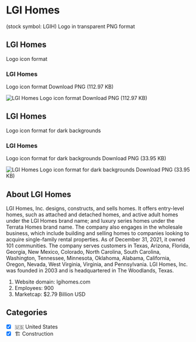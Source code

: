 # LGI Homes
 (stock symbol: LGIH) Logo in transparent PNG format

## LGI Homes
 Logo icon format

### LGI Homes
 Logo icon format Download PNG (112.97 KB)

![LGI Homes
 Logo icon format Download PNG (112.97 KB)](/img/orig/LGIH-f2b26956.png)

## LGI Homes
 Logo icon format for dark backgrounds

### LGI Homes
 Logo icon format for dark backgrounds Download PNG (33.95 KB)

![LGI Homes
 Logo icon format for dark backgrounds Download PNG (33.95 KB)](/img/orig/LGIH.D-05fcaf78.png)

## About LGI Homes


LGI Homes, Inc. designs, constructs, and sells homes. It offers entry-level homes, such as attached and detached homes, and active adult homes under the LGI Homes brand name; and luxury series homes under the Terrata Homes brand name. The company also engages in the wholesale business, which include building and selling homes to companies looking to acquire single-family rental properties. As of December 31, 2021, it owned 101 communities. The company serves customers in Texas, Arizona, Florida, Georgia, New Mexico, Colorado, North Carolina, South Carolina, Washington, Tennessee, Minnesota, Oklahoma, Alabama, California, Oregon, Nevada, West Virginia, Virginia, and Pennsylvania. LGI Homes, Inc. was founded in 2003 and is headquartered in The Woodlands, Texas.

1. Website domain: lgihomes.com
2. Employees: 900
3. Marketcap: $2.79 Billion USD


## Categories
- [x] 🇺🇸 United States
- [x] 🏗 Construction
